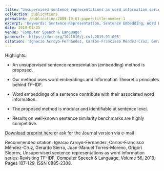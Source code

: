```yaml
---
title: "Unsupervised sentence representations as word information series: Revisiting TF–IDF"
collection: publications
permalink: /publication/2009-10-01-paper-title-number-1
excerpt: 'Keywords: Sentence Representation, Sentence Embedding, Word Embedding, Information Theory, TF-IDF, Natural Language Processing'
date: 2019-01-25
venue: 'Computer Speech & Language'
paperurl: 'https://doi.org/10.1016/j.csl.2019.01.005'
citation: 'Ignacio Arroyo-Fernández, Carlos-Francisco Méndez-Cruz, Gerardo Sierra, Juan-Manuel Torres-Moreno, Grigori Sidorov. (2009). &quot;Unsupervised sentence representations as word information series: Revisiting TF–IDF.&quot; <i>Computer Speech & Language</i>. 56(1).'
---
```

Highlights:

- An unsupervised sentence representation (embedding) method is proposed.

- Our method uses word embeddings and Information Theoretic principles behind TF–IDF.

- Word embeddings of a sentence contribute with their associated word information.

- The proposed method is modular and identifiable at sentence level.

- Results on well-known sentence similarity benchmarks are highly competitive.

[Download preprint here](https://arxiv.org/abs/1710.06524) or ask for the Journal version via e-mail

Recommended citation: Ignacio Arroyo-Fernández, Carlos-Francisco Méndez-Cruz, Gerardo Sierra, Juan-Manuel Torres-Moreno, Grigori Sidorov,
Unsupervised sentence representations as word information series: Revisiting TF–IDF, Computer Speech & Language, Volume 56, 2019, Pages 107-129, ISSN 0885-2308.
